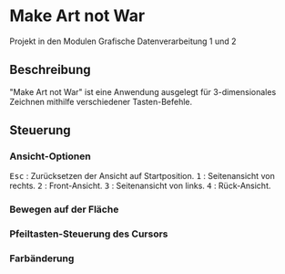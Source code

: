 # Make Art not War
Projekt in den Modulen Grafische Datenverarbeitung 1 und 2

## Beschreibung
"Make Art not War" ist eine Anwendung ausgelegt für 3-dimensionales Zeichnen mithilfe verschiedener Tasten-Befehle.

## Steuerung

### Ansicht-Optionen
<kbd>Esc</kbd> : Zurücksetzen der Ansicht auf Startposition.
<kbd>1</kbd> : Seitenansicht von rechts.
<kbd>2</kbd> : Front-Ansicht.
<kbd>3</kbd> : Seitenansicht von links.
<kbd>4</kbd> : Rück-Ansicht.

### Bewegen auf der Fläche


### Pfeiltasten-Steuerung des Cursors

### Farbänderung
